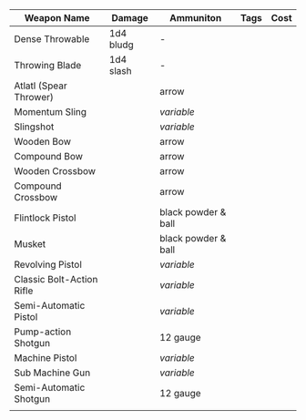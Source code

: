 
| Weapon Name               | Damage    | Ammuniton           | Tags | Cost |
| ------------------------- | --------- | ------------------- | ---- | ---- |
| Dense Throwable           | 1d4 bludg | -                   |      |      |
| Throwing Blade            | 1d4 slash | -                   |      |      |
| Atlatl (Spear Thrower)    |           | arrow               |      |      |
| Momentum Sling            |           | *variable*          |      |      |
| Slingshot                 |           | *variable*          |      |      |
| Wooden Bow                |           | arrow               |      |      |
| Compound Bow              |           | arrow               |      |      |
| Wooden Crossbow           |           | arrow               |      |      |
| Compound Crossbow         |           | arrow               |      |      |
| Flintlock Pistol          |           | black powder & ball |      |      |
| Musket                    |           | black powder & ball |      |      |
| Revolving Pistol          |           | *variable*          |      |      |
| Classic Bolt-Action Rifle |           | *variable*          |      |      |
| Semi-Automatic Pistol     |           | *variable*          |      |      |
| Pump-action Shotgun       |           | 12 gauge            |      |      |
| Machine Pistol            |           | *variable*          |      |      |
| Sub Machine Gun           |           | *variable*          |      |      |
| Semi-Automatic Shotgun    |           | 12 gauge            |      |      |
|                           |           |                     |      |      |
